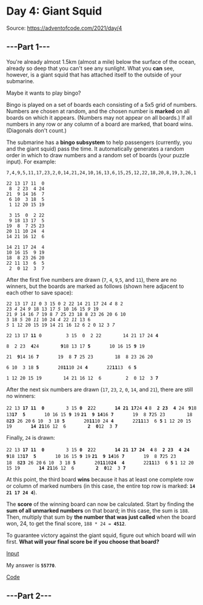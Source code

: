 # Day 4: Giant Squid
Source: https://adventofcode.com/2021/day/4

## ---Part 1---

You're already almost 1.5km (almost a mile) below the surface of the ocean, already so deep that you can't see any sunlight. What you **can** see, however, is a giant squid that has attached itself to the outside of your submarine.

Maybe it wants to play bingo?

Bingo is played on a set of boards each consisting of a 5x5 grid of numbers. Numbers are chosen at random, and the chosen number is **marked** on all boards on which it appears. (Numbers may not appear on all boards.) If all numbers in any row or any column of a board are marked, that board wins. (Diagonals don't count.)

The submarine has a **bingo subsystem** to help passengers (currently, you and the giant squid) pass the time. It automatically generates a random order in which to draw numbers and a random set of boards (your puzzle input). For example:
```
7,4,9,5,11,17,23,2,0,14,21,24,10,16,13,6,15,25,12,22,18,20,8,19,3,26,1

22 13 17 11  0
 8  2 23  4 24
21  9 14 16  7
 6 10  3 18  5
 1 12 20 15 19

 3 15  0  2 22
 9 18 13 17  5
19  8  7 25 23
20 11 10 24  4
14 21 16 12  6

14 21 17 24  4
10 16 15  9 19
18  8 23 26 20
22 11 13  6  5
 2  0 12  3  7
 ```
After the first five numbers are drawn (`7`, `4`, `9`,`5`, and `11`), there are no winners, but the boards are marked as follows (shown here adjacent to each other to save space):

<code>22 13 17 <em>11</em>  0         3 15  0  2 22        14 21 17 24  <em>4</em>
 8  2 23  <em>4</em> 24         <em>9</em> 18 13 17  <em>5</em>        10 16 15  <em>9</em> 19
21  <em>9</em> 14 16  <em>7</em>        19  8  <em>7</em> 25 23        18  8 23 26 20
 6 10  3 18  <em>5</em>        20 <em>11</em> 10 24  <em>4</em>        22 <em>11</em> 13  6  <em>5</em>
 1 12 20 15 19        14 21 16 12  6         2  0 12  3  <em>7</em>
</code>

`22 13 17 `**`11`**`  0         3 15  0  2 22        14 21 17 24  `**`4`**


 `8  2 23  `**`4`**` 24         `**`9`**` 18 13 17  `**`5`**`        10 16 15  `**`9`**` 19`
 
 
`21  `**`9`**` 14 16  `**`7`**`        19  8  `**`7`**` 25 23        18  8 23 26 20`


` 6 10  3 18  `**`5`**`        20 `**`11`**` 10 24  `**`4`**`        22 `**`11`**` 13  6  `**`5`**


` 1 12 20 15 19        14 21 16 12  6         2  0 12  3  `**`7`**


After the next six numbers are drawn (`17`, `23`, `2`, `0`, `14`, and `21`), there are still no winners:

`22 13 `**`17 11  0`**`         3 15  `**`0  2`**` 22        `**`14 21 17`**` 24  `**`4`**
 `8  `**`2 23  4`**` 24`        ` `**`9`**` 18 13 `**`17  5`**`        10 16 15  `**`9`**` 19`
**`21  9 14`**` 16  `**`7`**`        19  8  `**`7`**` 25 23        18  8 `**`23`**` 26 20`
` 6 10  3 18  `**`5`**`        20 `**`11`**` 10 24  `**`4`**`        22 `**`11`**` 13  6  `**`5`**
` 1 12 20 15 19        `**`14 21`**` 16 12  6         `**`2  0`**` 12  3  `**`7`**


Finally, `24` is drawn:

`22 13 `**`17 11  0`**`         3 15  `**`0  2`**` 22        `**`14 21 17 24  4`**
 `8  `**`2 23  4 24`**`         `**`9`**` 18 13 `**`17  5`**`        10 16 15  `**`9`**` 19`
**`21  9 14`**` 16  `**`7`**`        19  8  `**`7`**` 25 23        18  8 `**`23`**` 26 20`
` 6 10  3 18  `**`5`**`        20 `**`11`**` 10 `**`24  4`**`        22 `**`11`**` 13  6  `**`5`**
` 1 12 20 15 19        `**`14 21`**` 16 12  6         `**`2  0`**` 12  3  `**`7`**


At this point, the third board **wins** because it has at least one complete row or column of marked numbers (in this case, the entire top row is marked: **`14 21 17 24 4`**).

The **score** of the winning board can now be calculated. Start by finding the **sum of all unmarked numbers** on that board; in this case, the sum is `188`. Then, multiply that sum by **the number that was just called** when the board won, 24, to get the final score, `188 * 24 = `**`4512`**.

To guarantee victory against the giant squid, figure out which board will win first. **What will your final score be if you choose that board?**

[Input]()

My answer is **`55770`**.

[Code]()


## ---Part 2---


